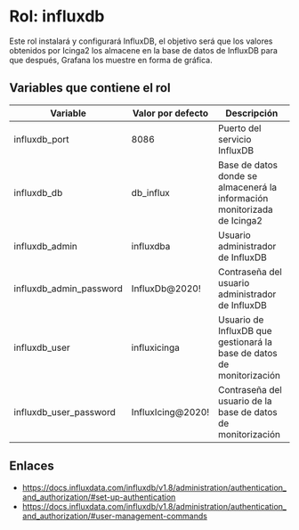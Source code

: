 # Rol: influxdb

Este rol instalará y configurará InfluxDB, el objetivo será que los valores obtenidos por Icinga2 los almacene en la base de datos de InfluxDB para que después, Grafana los muestre en forma de gráfica.


## Variables que contiene el rol

| Variable | Valor por defecto | Descripción |
|----------|-------------------|-------------|
| influxdb_port | 8086 | Puerto del servicio InfluxDB |
| influxdb_db | db_influx | Base de datos donde se almacenerá la información monitorizada de Icinga2 |
| influxdb_admin | influxdba | Usuario administrador de InfluxDB |
| influxdb_admin_password | InfluxDb@2020! | Contraseña del usuario administrador de InfluxDB |
| influxdb_user | influxicinga | Usuario de InfluxDB que gestionará la base de datos de monitorización |
| influxdb_user_password | InfluxIcing@2020! | Contraseña del usuario de la base de datos de monitorización |

## Enlaces

* https://docs.influxdata.com/influxdb/v1.8/administration/authentication_and_authorization/#set-up-authentication
* https://docs.influxdata.com/influxdb/v1.8/administration/authentication_and_authorization/#user-management-commands